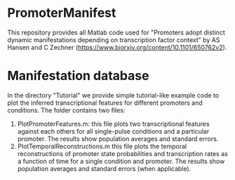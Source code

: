 # PromoterManifest
This repository provides all Matlab code used for "Promoters adopt distinct dynamic manifestations depending on transcription factor context" by AS Hansen and C Zechner (https://www.biorxiv.org/content/10.1101/650762v2).

# Manifestation database
In the directory "Tutorial" we provide simple tutorial-like example code to plot the inferred transcriptional features for different promoters and conditions. The folder contains two files: 
1) PlotPromoterFeatures.m: this file plots two transcriptional features against each others for all single-pulse conditions and a particular promoter. The results show population averages and standard errors.
2) PlotTemporalReconstructions.m this file plots the temporal reconstructions of promoter state probabilities and transcription rates as a function of time for a single condition and promoter. The results show population averages and standard errors (when applicable).
